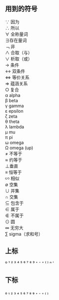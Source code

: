 ## 用到的符号
∵ 因为  
∴ 所以  
∀ 全称量词  
∃存在量词  
﹁ 非  
∧ 合取（与）  
∨ 析取（或）  
→ 条件  
↔ 双条件  
<=> 等价关系  
=> 蕴涵关系  
○ 复合  
α alpha  
β beta  
γ gamma  
ε epsilon  
ζ zeta  
θ theta  
λ lambda  
μ mu  
π pi  
ω omega  
Ω omega (up)  
≠ 不等于  
≈ 约等于  
⊥垂直  
≡ 恒等于  
∽ 相似  
∅ 空集  
∪ 并集  
∩ 交集  
⊆ 包含于  
∈ 属于  
∉ 不属于  
⊙ 圆  
∞ 无穷大  
∑ sigma（求和号）  

## 上标
º ¹ ² ³ ⁴ ⁵ ⁶ ⁷ ⁸ ⁹ ⁺ ⁻ ⁼ ⁽ ⁾ ⁿ ′

## 下标
₀ ₁ ₂ ₃ ₄ ₅ ₆ ₇ ₈ ₉ ₊ ₋ ₌ ₍ ₎
